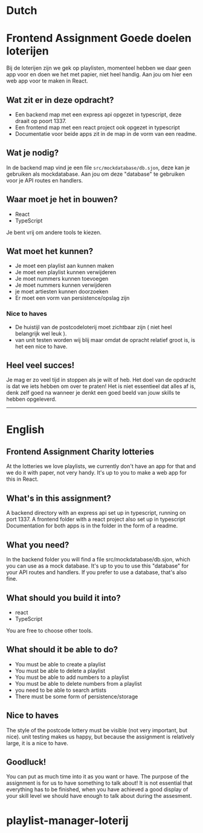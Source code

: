 # Dutch

# Frontend Assignment Goede doelen loterijen

Bij de loterijen zijn we gek op playlisten, momenteel hebben we daar geen app voor en doen we het met papier, niet heel handig. Aan jou om hier een web app voor te maken in React.

## Wat zit er in deze opdracht?

- Een backend map met een express api opgezet in typescript, deze draait op poort 1337.
- Een frontend map met een react project ook opgezet in typescript
- Documentatie voor beide apps zit in de map in de vorm van een readme.

## Wat je nodig?

In de backend map vind je een file `src/mockdatabase/db.sjon`, deze kan je gebruiken als mockdatabase.
Aan jou om deze "database" te gebruiken voor je API routes en handlers.

## Waar moet je het in bouwen?

- React
- TypeScript

Je bent vrij om andere tools te kiezen.

## Wat moet het kunnen?

- Je moet een playlist aan kunnen maken
- Je moet een playlist kunnen verwijderen
- Je moet nummers kunnen toevoegen
- Je moet nummers kunnen verwijderen
- je moet artiesten kunnen doorzoeken
- Er moet een vorm van persistence/opslag zijn

### Nice to haves

- De huistijl van de postcodeloterij moet zichtbaar zijn ( niet heel belangrijk wel leuk ).
- van unit testen worden wij blij maar omdat de opracht relatief groot is, is het een nice to have.

## Heel veel succes!

Je mag er zo veel tijd in stoppen als je wilt of heb.
Het doel van de opdracht is dat we iets hebben om over te praten!
Het is niet essentieel dat alles af is, denk zelf goed na wanneer je denkt een goed beeld van jouw skills te hebben opgeleverd.

---

# English

## Frontend Assignment Charity lotteries

At the lotteries we love playlists, we currently don't have an app for that and we do it with paper, not very handy. It's up to you to make a web app for this in React.

## What's in this assignment?

A backend directory with an express api set up in typescript, running on port 1337.
A frontend folder with a react project also set up in typescript
Documentation for both apps is in the folder in the form of a readme.

## What you need?

In the backend folder you will find a file src/mockdatabase/db.sjon, which you can use as a mock database.
It's up to you to use this "database" for your API routes and handlers. If you prefer to use a database, that's also fine.

## What should you build it into?

- react
- TypeScript

You are free to choose other tools.

## What should it be able to do?

- You must be able to create a playlist
- You must be able to delete a playlist
- You must be able to add numbers to a playlist
- You must be able to delete numbers from a playlist
- you need to be able to search artists
- There must be some form of persistence/storage

## Nice to haves

The style of the postcode lottery must be visible (not very important, but nice).
unit testing makes us happy, but because the assignment is relatively large, it is a nice to have.

## Goodluck!

You can put as much time into it as you want or have.
The purpose of the assignment is for us to have something to talk about!
It is not essential that everything has to be finished, when you have achieved a good display of your skill level we should have enough to talk about during the assesment.
# playlist-manager-loterij
